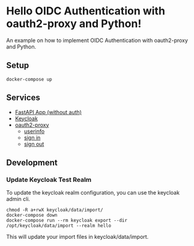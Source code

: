 # Hello OIDC Authentication with oauth2-proxy and Python!

An example on how to implement OIDC Authentication with oauth2-proxy and Python.

## Setup

```
docker-compose up
```

## Services

- [FastAPI App (without auth)](http://localhost:8000)
- [Keycloak](http://localhost:8009)
- [oauth2-proxy](http://localhost:8007)
    - [userinfo](http://localhost:8007/oauth2/userinfo)
    - [sign in](http://localhost:8007/oauth2/sign_in)
    - [sign out](http://localhost:8007/oauth2/sign_out?rd=http://localhost:8009/realms/hello/protocol/openid-connect/logout)

## Development

### Update Keycloak Test Realm
To update the keycloak realm configuration, you can use the keycloak admin cli.
```
chmod -R a+rwX keycloak/data/import/
docker-compose down
docker-compose run --rm keycloak export --dir /opt/keycloak/data/import --realm hello
```

This will update your import files in keycloak/data/import.
